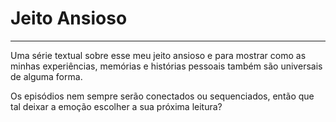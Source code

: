 # Jeito Ansioso

---

Uma série textual sobre esse meu jeito ansioso e para mostrar como as minhas experiências, memórias e histórias pessoais também são universais de alguma forma.

Os episódios nem sempre serão conectados ou sequenciados, então que tal deixar a emoção escolher a sua próxima leitura?